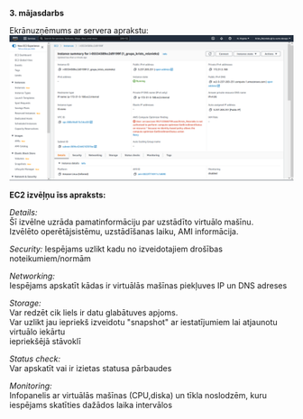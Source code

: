 **3. mājasdarbs**  

Ekrānuzņēmums ar servera aprakstu:   
![Ekrānuzņēmums ar servera aprakstu](aws_hw2_krists_reiznieks.png)
  
**EC2 izvēļņu īss apraksts:**  
  
*Details:*  
Šī izvēlne uzrāda pamatinformāciju par uzstādīto virtuālo mašīnu.  
Izvēlēto operētājsistēmu, uzstādīšanas laiku, AMI informācija.  

*Security:* 
Iespējams uzlikt kadu no izveidotajiem drošības noteikumiem/normām  

*Networking:*  
Iespējams apskatīt kādas ir virtuālās mašīnas piekļuves IP un DNS adreses  

*Storage:*  
Var redzēt cik liels ir datu glabātuves apjoms.  
Var uzlikt jau iepriekš izveidotu "snapshot" ar iestatījumiem lai atjaunotu virtuālo iekārtu  
iepriekšējā stāvoklī  
  
*Status check:*  
Var apskatīt vai ir izietas statusa pārbaudes  
  
*Monitoring:*  
Infopanelis ar virtuālās mašīnas (CPU,diska) un tīkla noslodzēm, kuru iespējams skatīties dažādos laika intervālos

